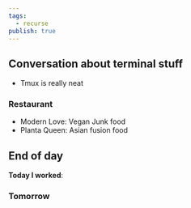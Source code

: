 ```yaml
---
tags:
  - recurse
publish: true
---
```

## Conversation about terminal stuff

- Tmux is really neat


### Restaurant

- Modern Love: Vegan Junk food
- Planta Queen: Asian fusion food
## End of day

**Today I worked**:

### Tomorrow
